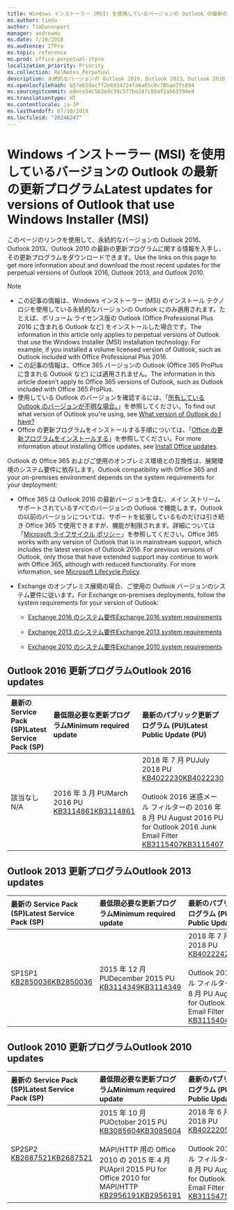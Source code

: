 ```yaml
---
title: Windows インストーラー (MSI) を使用しているバージョンの Outlook の最新の更新プログラム
ms.author: timda
author: TimDavenport
manager: andrewmo
ms.date: 7/10/2018
ms.audience: ITPro
ms.topic: reference
ms.prod: office-perpetual-itpro
localization_priority: Priority
ms.collection: RelNotes_Perpetual
description: 永続的なバージョンの Outlook 2016、Outlook 2013、Outlook 2010 の最新の更新プログラムに関する情報へのリンクを IT 技術者に提供します
ms.openlocfilehash: b57eb5dacff2e6934724fa6a05c0c76bae7fc894
ms.sourcegitcommit: edece54c563edc39c577be247c88af2a563794e4
ms.translationtype: HT
ms.contentlocale: ja-JP
ms.lasthandoff: 07/10/2018
ms.locfileid: "20246247"
---
```

# <a name="latest-updates-for-versions-of-outlook-that-use-windows-installer-msi"></a><span data-ttu-id="acc84-103">Windows インストーラー (MSI) を使用しているバージョンの Outlook の最新の更新プログラム</span><span class="sxs-lookup"><span data-stu-id="acc84-103">Latest updates for versions of Outlook that use Windows Installer (MSI)</span></span>

<span data-ttu-id="acc84-104">このページのリンクを使用して、永続的なバージョンの Outlook 2016、Outlook 2013、Outlook 2010 の最新の更新プログラムに関する情報を入手し、その更新プログラムをダウンロードできます。</span><span class="sxs-lookup"><span data-stu-id="acc84-104">Use the links on this page to get more information about and download the most recent updates for the perpetual versions of Outlook 2016, Outlook 2013, and Outlook 2010.</span></span>
  
> [!NOTE]
> - <span data-ttu-id="acc84-p101">この記事の情報は、Windows インストーラー (MSI) のインストール テクノロジを使用している永続的なバージョンの Outlook にのみ適用されます。たとえば、ボリューム ライセンス版の Outlook (Office Professional Plus 2016 に含まれる Outlook など) をインストールした場合です。</span><span class="sxs-lookup"><span data-stu-id="acc84-p101">The information in this article only applies to perpetual versions of Outlook that use the Windows Installer (MSI) installation technology. For example, if you installed a volume licensed version of Outlook, such as Outlook included with Office Professional Plus 2016.</span></span>
> - <span data-ttu-id="acc84-107">この記事の情報は、Office 365 バージョンの Outlook (Office 365 ProPlus に含まれる Outlook など) には適用されません。</span><span class="sxs-lookup"><span data-stu-id="acc84-107">The information in this article doesn't apply to Office 365 versions of Outlook, such as Outlook included with Office 365 ProPlus.</span></span>
> - <span data-ttu-id="acc84-108">使用している Outlook のバージョンを確認するには、「[所有している Outlook のバージョンが不明な場合。](https://support.office.com/article/b3a9568c-edb5-42b9-9825-d48d82b2257c)」を参照してください。</span><span class="sxs-lookup"><span data-stu-id="acc84-108">To find out what version of Outlook you're using, see [What version of Outlook do I have?](https://support.office.com/article/b3a9568c-edb5-42b9-9825-d48d82b2257c)</span></span>
> - <span data-ttu-id="acc84-109">Office の更新プログラムをインストールする手順については、「[Office の更新プログラムをインストールする](https://support.office.com/article/2ab296f3-7f03-43a2-8e50-46de917611c5)」を参照してください。</span><span class="sxs-lookup"><span data-stu-id="acc84-109">For more information about installing Office updates, see [Install Office updates](https://support.office.com/article/2ab296f3-7f03-43a2-8e50-46de917611c5).</span></span> 
  
<span data-ttu-id="acc84-110">Outlook の Office 365 およびご使用のオンプレミス環境との互換性は、展開環境のシステム要件に依存します。</span><span class="sxs-lookup"><span data-stu-id="acc84-110">Outlook compatibility with Office 365 and your on-premises environment depends on the system requirements for your deployment:</span></span>
  
- <span data-ttu-id="acc84-p102">Office 365 は Outlook 2016 の最新バージョンを含む、メイン ストリーム サポートされているすべてのバージョンの Outlook で機能します。Outlook の以前のバージョンについては、サポートを拡張しているものだけは引き続き Office 365 で使用できますが、機能が制限されます。詳細については「[Microsoft ライフサイクル ポリシー](https://support.microsoft.com/lifecycle)」を参照してください。</span><span class="sxs-lookup"><span data-stu-id="acc84-p102">Office 365 works with any version of Outlook that is in mainstream support, which includes the latest version of Outlook 2016. For previous versions of Outlook, only those that have extended support may continue to work with Office 365, although with reduced functionality. For more information, see [Microsoft Lifecycle Policy](https://support.microsoft.com/lifecycle).</span></span>
    
- <span data-ttu-id="acc84-114">Exchange のオンプレミス展開の場合、ご使用の Outlook バージョンのシステム要件に従います。</span><span class="sxs-lookup"><span data-stu-id="acc84-114">For Exchange on-premises deployments, follow the system requirements for your version of Outlook:</span></span>
    
  - [<span data-ttu-id="acc84-115">Exchange 2016 のシステム要件</span><span class="sxs-lookup"><span data-stu-id="acc84-115">Exchange 2016 system requirements</span></span>](https://technet.microsoft.com/ja-JP/library/aa996719.aspx)
    
  - [<span data-ttu-id="acc84-116">Exchange 2013 のシステム要件</span><span class="sxs-lookup"><span data-stu-id="acc84-116">Exchange 2013 system requirements</span></span>](https://technet.microsoft.com/ja-JP/library/aa996719%28v=exchg.150%29.aspx)
    
  - [<span data-ttu-id="acc84-117">Exchange 2010 のシステム要件</span><span class="sxs-lookup"><span data-stu-id="acc84-117">Exchange 2010 system requirements</span></span>](https://technet.microsoft.com/ja-JP/library/aa996719%28v=exchg.141%29.aspx)

   
## <a name="outlook-2016-updates"></a><span data-ttu-id="acc84-118">Outlook 2016 更新プログラム</span><span class="sxs-lookup"><span data-stu-id="acc84-118">Outlook 2016 updates</span></span>

|<span data-ttu-id="acc84-119">**最新の Service Pack (SP)**</span><span class="sxs-lookup"><span data-stu-id="acc84-119">**Latest Service Pack (SP)**</span></span>|<span data-ttu-id="acc84-120">**最低限必要な更新プログラム**</span><span class="sxs-lookup"><span data-stu-id="acc84-120">**Minimum required update**</span></span>|<span data-ttu-id="acc84-121">**最新のパブリック更新プログラム (PU)**</span><span class="sxs-lookup"><span data-stu-id="acc84-121">**Latest Public Update (PU)**</span></span>|
|:-----|:-----|:-----|
|<span data-ttu-id="acc84-122">該当なし</span><span class="sxs-lookup"><span data-stu-id="acc84-122">N/A</span></span>  <br/> |<span data-ttu-id="acc84-123">2016 年 3 月 PU</span><span class="sxs-lookup"><span data-stu-id="acc84-123">March 2016 PU</span></span> <br/>[<span data-ttu-id="acc84-124">KB3114861</span><span class="sxs-lookup"><span data-stu-id="acc84-124">KB3114861</span></span>](https://support.microsoft.com/help/3114861) <br/> |<span data-ttu-id="acc84-125">2018 年 7 月 PU</span><span class="sxs-lookup"><span data-stu-id="acc84-125">July 2018 PU</span></span> <br/>[<span data-ttu-id="acc84-126">KB4022230</span><span class="sxs-lookup"><span data-stu-id="acc84-126">KB4022230</span></span>](https://support.microsoft.com/ja-JP/help/4022230) <br/><br/> <span data-ttu-id="acc84-127">Outlook 2016 迷惑メール フィルターの 2016 年 8 月 PU </span><span class="sxs-lookup"><span data-stu-id="acc84-127">August 2016 PU for Outlook 2016 Junk Email Filter</span></span>  <br/>[<span data-ttu-id="acc84-128">KB3115407</span><span class="sxs-lookup"><span data-stu-id="acc84-128">KB3115407</span></span>](https://support.microsoft.com/help/3115407) <br/> |
   
## <a name="outlook-2013-updates"></a><span data-ttu-id="acc84-129">Outlook 2013 更新プログラム</span><span class="sxs-lookup"><span data-stu-id="acc84-129">Outlook 2013 updates</span></span>

|<span data-ttu-id="acc84-130">**最新の Service Pack (SP)**</span><span class="sxs-lookup"><span data-stu-id="acc84-130">**Latest Service Pack (SP)**</span></span>|<span data-ttu-id="acc84-131">**最低限必要な更新プログラム**</span><span class="sxs-lookup"><span data-stu-id="acc84-131">**Minimum required update**</span></span>|<span data-ttu-id="acc84-132">**最新のパブリック更新プログラム (PU)**</span><span class="sxs-lookup"><span data-stu-id="acc84-132">**Latest Public Update (PU)**</span></span>|
|:-----|:-----|:-----|
|<span data-ttu-id="acc84-133">SP1</span><span class="sxs-lookup"><span data-stu-id="acc84-133">SP1</span></span>  <br/>[<span data-ttu-id="acc84-134">KB2850036</span><span class="sxs-lookup"><span data-stu-id="acc84-134">KB2850036</span></span>](https://go.microsoft.com/fwlink/p/?LinkId=512538) <br/> |<span data-ttu-id="acc84-135">2015 年 12 月 PU</span><span class="sxs-lookup"><span data-stu-id="acc84-135">December 2015 PU</span></span> <br/>[<span data-ttu-id="acc84-136">KB3114349</span><span class="sxs-lookup"><span data-stu-id="acc84-136">KB3114349</span></span>](https://support.microsoft.com/kb/3114349) <br/> |<span data-ttu-id="acc84-137">2018 年 7 月 PU</span><span class="sxs-lookup"><span data-stu-id="acc84-137">July 2018 PU</span></span> <br/>[<span data-ttu-id="acc84-138">KB4022242</span><span class="sxs-lookup"><span data-stu-id="acc84-138">KB4022242</span></span>](https://support.microsoft.com/ja-JP/help/4022242) <br/><br/>  <span data-ttu-id="acc84-139">Outlook 2013 迷惑メール フィルターの 2016 年 8 月 PU </span><span class="sxs-lookup"><span data-stu-id="acc84-139">August 2016 PU for Outlook 2013 Junk Email Filter</span></span> <br/> [<span data-ttu-id="acc84-140">KB3115404</span><span class="sxs-lookup"><span data-stu-id="acc84-140">KB3115404</span></span>](https://support.microsoft.com/kb/3115404) <br/> |
   
## <a name="outlook-2010-updates"></a><span data-ttu-id="acc84-141">Outlook 2010 更新プログラム</span><span class="sxs-lookup"><span data-stu-id="acc84-141">Outlook 2010 updates</span></span>

|<span data-ttu-id="acc84-142">**最新の Service Pack (SP)**</span><span class="sxs-lookup"><span data-stu-id="acc84-142">**Latest Service Pack (SP)**</span></span>|<span data-ttu-id="acc84-143">**最低限必要な更新プログラム**</span><span class="sxs-lookup"><span data-stu-id="acc84-143">**Minimum required update**</span></span>|<span data-ttu-id="acc84-144">**最新のパブリック更新プログラム (PU)**</span><span class="sxs-lookup"><span data-stu-id="acc84-144">**Latest Public Update (PU)**</span></span>|
|:-----|:-----|:-----|
|<span data-ttu-id="acc84-145">SP2</span><span class="sxs-lookup"><span data-stu-id="acc84-145">SP2</span></span> <br/>[<span data-ttu-id="acc84-146">KB2687521</span><span class="sxs-lookup"><span data-stu-id="acc84-146">KB2687521</span></span>](https://go.microsoft.com/fwlink/p/?LinkId=512542) <br/> |<span data-ttu-id="acc84-147">2015 年 10 月 PU</span><span class="sxs-lookup"><span data-stu-id="acc84-147">October 2015 PU</span></span> <br/> [<span data-ttu-id="acc84-148">KB3085604</span><span class="sxs-lookup"><span data-stu-id="acc84-148">KB3085604</span></span>](https://support.microsoft.com/kb/3085604) <br/><br/>  <span data-ttu-id="acc84-149">MAPI/HTTP 用の Office 2010 の 2015 年 4 月 PU</span><span class="sxs-lookup"><span data-stu-id="acc84-149">April 2015 PU for Office 2010 for MAPI/HTTP</span></span> <br/> [<span data-ttu-id="acc84-150">KB2956191</span><span class="sxs-lookup"><span data-stu-id="acc84-150">KB2956191</span></span>](https://support.microsoft.com/ja-JP/help/2956191/april-14-2015-update-for-office-2010-kb2956191) <br/> |<span data-ttu-id="acc84-151">2018 年 6 月 PU</span><span class="sxs-lookup"><span data-stu-id="acc84-151">June 2018 PU</span></span> <br/>[<span data-ttu-id="acc84-152">KB4022205</span><span class="sxs-lookup"><span data-stu-id="acc84-152">KB4022205</span></span>](https://support.microsoft.com/ja-JP/help/4022205) <br/><br/>  <span data-ttu-id="acc84-153">Outlook 2010 迷惑メール フィルターの 2016 年 8 月 PU </span><span class="sxs-lookup"><span data-stu-id="acc84-153">August 2016 PU for Outlook 2010 Junk Email Filter</span></span> <br/> [<span data-ttu-id="acc84-154">KB3115475</span><span class="sxs-lookup"><span data-stu-id="acc84-154">KB3115475</span></span>](https://support.microsoft.com/kb/3115475) <br/> |
   

